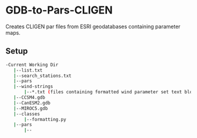 # GDB-to-Pars-CLIGEN
Creates CLIGEN par files from ESRI geodatabases containing parameter maps.

## Setup
```bash
-Current Working Dir
   |--list.txt
   |--search_stations.txt
   |--pars
   |--wind-strings
       |--*.txt (files containing formatted wind parameter set text blocks)
   |--CCSM4.gdb
   |--CanESM2.gdb
   |--MIROC5.gdb
   |--classes
       |--formatting.py
   |--pars
       |--
```
